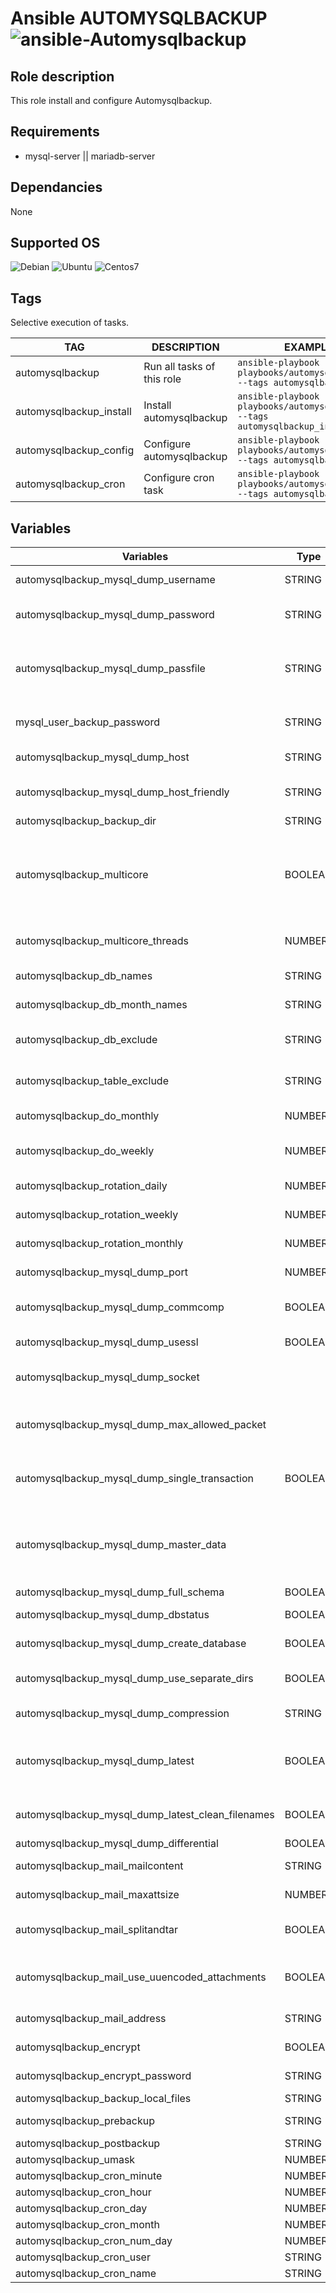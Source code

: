 Ansible AUTOMYSQLBACKUP ![ansible-Automysqlbackup](https://img.shields.io/badge/ansible-Automysqlbackup-fd4526.svg)
=============================================================================================================

## Role description

This role install and configure Automysqlbackup.

## Requirements

  - mysql-server || mariadb-server

## Dependancies

None

## Supported OS

  ![Debian](https://img.shields.io/badge/Debian-Tested-green.svg)
  ![Ubuntu](https://img.shields.io/badge/Ubuntu-Tested-green.svg)
  ![Centos7](https://img.shields.io/badge/RedHat-untested-yellow.svg)

## Tags

Selective execution of tasks.

TAG | DESCRIPTION |EXAMPLES
  ---|---|---
  automysqlbackup | Run all tasks of this role | ```ansible-playbook playbooks/automysqlbackup.yml --tags automysqlbackup```
  automysqlbackup_install | Install automysqlbackup  | ```ansible-playbook playbooks/automysqlbackup.yml --tags automysqlbackup_install```
  automysqlbackup_config | Configure automysqlbackup  | ```ansible-playbook playbooks/automysqlbackup.yml --tags automysqlbackup_config```
  automysqlbackup_cron | Configure cron task  | ```ansible-playbook playbooks/automysqlbackup.yml --tags automysqlbackup_cron```

## Variables

| Variables |  Type  | Default |  Descriptions |
|---|---|---|---|
|automysqlbackup_mysql_dump_username | STRING | 'root' |  Username to access the MySQL server   |
|automysqlbackup_mysql_dump_password | STRING  | "\`grep password /root/.automysqlbackup.cnf \| awk '{print $2}'\`" | Password to access the MySQL server  Clear text in the conf !   |
|automysqlbackup_mysql_dump_passfile | STRING  | '/root/automysqlbackup.cnf' | To create a more secure file containing the password  Require {{ mysql_user_dump_password }}   |
|mysql_user_backup_password | STRING  |  | MySQL user's password to put in the passfile  Put this one in a vault !   |
|automysqlbackup_mysql_dump_host| STRING  | 'localhost' | Host name (or IP address) of MySQL server  | 
|automysqlbackup_mysql_dump_host_friendly| STRING  | UNDEFINED | "Friendly" host name of MySQL server to be used in email log  | 
|automysqlbackup_backup_dir | STRING  | "/var/lib/automysqlbackup" |Backup directory location   | 
|automysqlbackup_multicore | BOOLEAN | UNDEFINED | This is practically a moot point, since there is a fallback to the compression functions without multicore support in the case that the multicore versions aren't present in the system.   | 
|automysqlbackup_multicore_threads | NUMBER | UNDEFINED | Number of threads (= occupied cores) you want to use  | 
|automysqlbackup_db_names | STRING  | "()" | Databases to backup (empty = all)  | 
|automysqlbackup_db_month_names | STRING  |  UNDEFINED | List of databases for Monthly Backups  | 
|automysqlbackup_db_exclude | STRING  | "( 'performance_schema' 'accounts' 'information_schema' )" |   | List of DBNAMES to EXCLUDE if DBNAMES is empty
|automysqlbackup_table_exclude | STRING  | UNDEFINED | List of tables to exclude, in the form db_name.table_name  | 
|automysqlbackup_do_monthly | NUMBER | UNDEFINED | Which day do you want monthly backups?   | 
|automysqlbackup_do_weekly | NUMBER |  UNDEFINED | Which day do you want weekly backups? (1 to 7 where 1 is Monday)  | 
|automysqlbackup_rotation_daily | NUMBER |  UNDEFINED | Set rotation of daily backups. VALUE*24hours  | 
|automysqlbackup_rotation_weekly | NUMBER |  UNDEFINED |  Set rotation for weekly backups. VALUE*24hours  | 
|automysqlbackup_rotation_monthly | NUMBER |UNDEFINED |  Set rotation for monthly backups. VALUE*24hours  | 
|automysqlbackup_mysql_dump_port | NUMBER | UNDEFINED | Set the port for the mysql connection  | 
|automysqlbackup_mysql_dump_commcomp | BOOLEAN |UNDEFINED | Compress communications between backup server and MySQL server? |  
|automysqlbackup_mysql_dump_usessl | BOOLEAN |UNDEFINED | Use ssl encryption with mysqldump?  | 
|automysqlbackup_mysql_dump_socket | |UNDEFINED | For connections to localhost. Sometimes the Unix socket file must be specified.  | 
|automysqlbackup_mysql_dump_max_allowed_packet | | UNDEFINED | The maximum size of the buffer for client/server communication. e.g. 16MB (maximum is 1GB)  | 
|automysqlbackup_mysql_dump_single_transaction | BOOLEAN | UNDEFINED |  This option sends a START TRANSACTION SQL statement to the server before dumping data  | 
|automysqlbackup_mysql_dump_master_data | | UNDEFINED |Use this option to dump a master replication server to produce a dump file that can be used to set up another server as a slave of the master.   | 
|automysqlbackup_mysql_dump_full_schema | BOOLEAN | UNDEFINED |   | 
|automysqlbackup_mysql_dump_dbstatus  | BOOLEAN | UNDEFINED |Backup status of table(s) in textfile.    | 
|automysqlbackup_mysql_dump_create_database  | BOOLEAN  | UNDEFINED |Include CREATE DATABASE in backup?   | 
|automysqlbackup_mysql_dump_use_separate_dirs | BOOLEAN | UNDEFINED |  Separate backup directory and file for each DB? (yes or no)  | 
|automysqlbackup_mysql_dump_compression | STRING | UNDEFINED | Choose Compression type. (gzip or bzip2)  | 
|automysqlbackup_mysql_dump_latest| BOOLEAN | UNDEFINED | Store an additional copy of the latest backup to a standard location so it can be downloaded by third party scripts.  | 
|automysqlbackup_mysql_dump_latest_clean_filenames| BOOLEAN | UNDEFINED |  Remove all date and time information from the filenames in the latest folder. | 
|automysqlbackup_mysql_dump_differential| BOOLEAN | UNDEFINED | Create differential backups.   | 
|automysqlbackup_mail_mailcontent | STRING | UNDEFINED | Mail setup: log, files, sdtout or quiet  | 
|automysqlbackup_mail_maxattsize| NUMBER | UNDEFINED | Set the maximum allowed email size in k  | 
|automysqlbackup_mail_splitandtar| BOOLEAN | UNDEFINED | Allow packing of files with tar and splitting it in pieces of CONFIG_mail_maxattsize.  | 
|automysqlbackup_mail_use_uuencoded_attachments | BOOLEAN | UNDEFINED | Use uuencode instead of mutt. WARNING: Not all email clients work well with uuencoded attachments.  | 
|automysqlbackup_mail_address | STRING | UNDEFINED | mail Address to send mail to? (user@domain.com)  | 
|automysqlbackup_encrypt | BOOLEAN | UNDEFINED | Do you wish to encrypt your backups using openssl?  | 
|automysqlbackup_encrypt_password | STRING | UNDEFINED | Choose a password to encrypt the backups.   | 
|automysqlbackup_backup_local_files  | STRING | UNDEFINED |   Backup local files | 
|automysqlbackup_prebackup | STRING | UNDEFINED | Command to run before backups  | 
|automysqlbackup_postbackup | STRING | UNDEFINED | Command run after backups  | 
|automysqlbackup_umask | NUMBER | UNDEFINED | umask  | 
|automysqlbackup_cron_minute | NUMBER | 0 | cron exec min  | 
|automysqlbackup_cron_hour | NUMBER | 1 | cron exec hour  | 
|automysqlbackup_cron_day | NUMBER | '*' | cron exec day  | 
|automysqlbackup_cron_month | NUMBER | '*' | cron exec month  | 
|automysqlbackup_cron_num_day | NUMBER | '*' | cron exec num day  | 
|automysqlbackup_cron_user | STRING | 'root' | cron user  | 
|automysqlbackup_cron_name | STRING | 'myserver' | cron task name  | 
